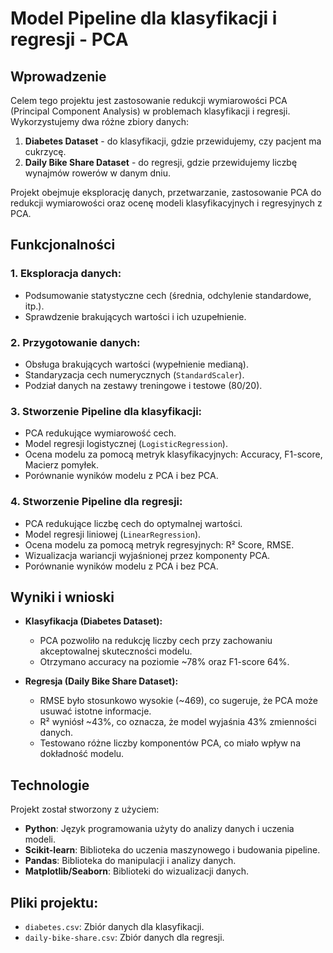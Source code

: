 # Model Pipeline dla klasyfikacji i regresji - PCA

## Wprowadzenie

Celem tego projektu jest zastosowanie redukcji wymiarowości PCA (Principal Component Analysis) w problemach klasyfikacji i regresji. Wykorzystujemy dwa różne zbiory danych:
1. **Diabetes Dataset** - do klasyfikacji, gdzie przewidujemy, czy pacjent ma cukrzycę.
2. **Daily Bike Share Dataset** - do regresji, gdzie przewidujemy liczbę wynajmów rowerów w danym dniu.

Projekt obejmuje eksplorację danych, przetwarzanie, zastosowanie PCA do redukcji wymiarowości oraz ocenę modeli klasyfikacyjnych i regresyjnych z PCA.

## Funkcjonalności

### 1. Eksploracja danych:
   - Podsumowanie statystyczne cech (średnia, odchylenie standardowe, itp.).
   - Sprawdzenie brakujących wartości i ich uzupełnienie.

### 2. Przygotowanie danych:
   - Obsługa brakujących wartości (wypełnienie medianą).
   - Standaryzacja cech numerycznych (`StandardScaler`).
   - Podział danych na zestawy treningowe i testowe (80/20).

### 3. Stworzenie Pipeline dla klasyfikacji:
   - PCA redukujące wymiarowość cech.
   - Model regresji logistycznej (`LogisticRegression`).
   - Ocena modelu za pomocą metryk klasyfikacyjnych: Accuracy, F1-score, Macierz pomyłek.
   - Porównanie wyników modelu z PCA i bez PCA.

### 4. Stworzenie Pipeline dla regresji:
   - PCA redukujące liczbę cech do optymalnej wartości.
   - Model regresji liniowej (`LinearRegression`).
   - Ocena modelu za pomocą metryk regresyjnych: R² Score, RMSE.
   - Wizualizacja wariancji wyjaśnionej przez komponenty PCA.
   - Porównanie wyników modelu z PCA i bez PCA.

## Wyniki i wnioski

- **Klasyfikacja (Diabetes Dataset):**
  - PCA pozwoliło na redukcję liczby cech przy zachowaniu akceptowalnej skuteczności modelu.
  - Otrzymano accuracy na poziomie ~78% oraz F1-score 64%.

- **Regresja (Daily Bike Share Dataset):**
  - RMSE było stosunkowo wysokie (~469), co sugeruje, że PCA może usuwać istotne informacje.
  - R² wyniósł ~43%, co oznacza, że model wyjaśnia 43% zmienności danych.
  - Testowano różne liczby komponentów PCA, co miało wpływ na dokładność modelu.

## Technologie

Projekt został stworzony z użyciem:
- **Python**: Język programowania użyty do analizy danych i uczenia modeli.
- **Scikit-learn**: Biblioteka do uczenia maszynowego i budowania pipeline.
- **Pandas**: Biblioteka do manipulacji i analizy danych.
- **Matplotlib/Seaborn**: Biblioteki do wizualizacji danych.

## Pliki projektu:
- `diabetes.csv`: Zbiór danych dla klasyfikacji.
- `daily-bike-share.csv`: Zbiór danych dla regresji.



